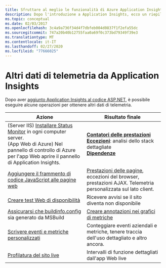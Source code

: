 ```yaml
---
title: Sfruttare al meglio le funzionalità di Azure Application Insights | Documentazione Microsoft
description: Dopo l'introduzione a Application Insights, ecco un riepilogo delle funzionalità che è possibile esplorare.
ms.topic: conceptual
ms.date: 02/03/2017
ms.openlocfilehash: 3c4a9a736f34d4f7dbfeb004d0837f1f2efa55dc
ms.sourcegitcommit: 747a20b40b12755faa0a69f0c373bd79349f39e3
ms.translationtype: MT
ms.contentlocale: it-IT
ms.lasthandoff: 02/27/2020
ms.locfileid: "77666025"
---
```

# <a name="more-telemetry-from-application-insights"></a>Altri dati di telemetria da Application Insights
Dopo aver [aggiunto Application Insights al codice ASP.NET](../../azure-monitor/app/asp-net.md), è possibile eseguire alcune operazioni per ottenere altri dati di telemetria. 

| Azione | Risultato finale|
|---|---|
|(Server IIS) [Installare Status Monitor](https://go.microsoft.com/fwlink/?LinkId=506648) in ogni computer server.<br/>(App Web di Azure) Nel pannello di controllo di Azure per l'app Web aprire il pannello di Application Insights.| [**Contatori delle prestazioni**](../../azure-monitor/app/performance-counters.md)<br/>[**Eccezioni**](asp-net-exceptions.md): analisi dello stack dettagliate<br/>[**Dipendenze**](../../azure-monitor/app/asp-net-dependencies.md)|
|[Aggiungere il frammento di codice JavaScript alle pagine web](../../azure-monitor/app/javascript.md)|[Prestazioni delle pagine](../../azure-monitor/app/usage-overview.md), eccezioni del browser, prestazioni AJAX. Telemetria personalizzata sul lato client.|
|[Creare test Web di disponibilità](../../azure-monitor/app/monitor-web-app-availability.md)|Ricevere avvisi se il sito diventa non disponibile|
|[Assicurarsi che buildinfo.config](https://msdn.microsoft.com/library/dn449058.aspx) sia generato da MSBuild|[Creare annotazioni nei grafici di metriche](https://docs.microsoft.com/azure/azure-monitor/app/annotations)
|[Scrivere eventi e metriche personalizzati](../../azure-monitor/app/api-custom-events-metrics.md)|Conteggiare eventi aziendali e metriche, tenere traccia dell'uso dettagliato e altro ancora.|
|[Profilatura del sito live](https://aka.ms/AIProfilerPreview)|Intervalli di funzione dettagliati dall'app Web live|






